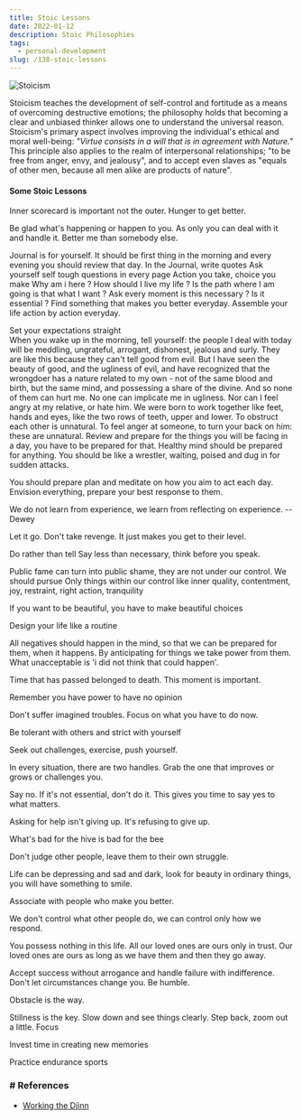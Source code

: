 ```yaml
---
title: Stoic Lessons
date: 2022-01-12
description: Stoic Philosophies
tags:
  - personal-development
slug: /138-stoic-lessons
---
```


![Stoicism](assets/138-stoicism.png)

Stoicism teaches the development of self-control and fortitude as a means of overcoming destructive emotions; the philosophy holds that becoming a clear and unbiased thinker allows one to understand the universal reason. Stoicism's primary aspect involves improving the individual's ethical and moral well-being: *"Virtue consists in a will that is in agreement with Nature."* This principle also applies to the realm of interpersonal relationships; "to be free from anger, envy, and jealousy", and to accept even slaves as "equals of other men, because all men alike are products of nature".

#### Some Stoic Lessons

Inner scorecard is important not the outer. Hunger to get better. 

Be glad what's happening or happen to you. As only you can deal with it and handle it. Better me than somebody else. 

Journal is for yourself. It should be first thing in the morning and every evening you should review that  day. In the Journal, write quotes
Ask yourself self tough questions in every page
Action you take, choice you make
Why am i here ? How should I live my life ? Is the path where I am going is that what I want ? 
Ask every moment is this necessary ? Is it essential ? 
Find something that makes you better everyday. Assemble your life action by action everyday. 

Set your expectations straight     
  When you wake up in the morning, tell yourself: the people I deal with today will be meddling, ungrateful, arrogant, dishonest, jealous and surly. They are like this because they can't tell good from evil. But I have seen the beauty of good, and the ugliness of evil, and have recognized that the wrongdoer has a nature related to my own - not of the same blood and birth, but the same mind, and possessing a share of the divine. And so none of them can hurt me. No one can implicate me in ugliness. Nor can I feel angry at my relative, or hate him. We were born to work together like feet, hands and eyes, like the two rows of teeth, upper and lower. To obstruct each other is unnatural. To feel anger at someone, to turn your back on him: these are unnatural.
Review and prepare for the things you will be facing in a day, you have to be prepared for that. Healthy mind should be prepared for anything. You should be like a wrestler, waiting, poised and dug in for sudden attacks.  

You should prepare plan and meditate on how you aim to act each day. Envision everything, prepare your best response to them. 

We do not learn from experience, we learn from reflecting on experience. -- Dewey

Let it go. Don't take revenge. It just makes you get to their level. 

Do rather than tell
Say less than necessary, think before you speak. 

Public fame can turn into public shame, they are not under our control. We   should pursue Only things within our control like inner quality, contentment, joy, restraint, right action, tranquility

If you want to be beautiful, you have to make beautiful choices

Design your life like a routine

All negatives should happen in the mind, so that we can be prepared for them, when it happens. By anticipating for things we take power from them. What unacceptable is 'i did not think that could happen'. 

Time that has passed belonged to death. This moment is important. 

Remember you have power to have no opinion

Don't suffer imagined troubles. Focus on what you have to do now. 

Be tolerant with others and strict with yourself

Seek out challenges, exercise, push yourself. 

In every situation, there are two handles. Grab the one that improves or grows or challenges you. 

Say no. If it's not essential, don't do it. This gives you time to say yes to what matters.  

Asking for help isn't giving up. It's refusing to give up. 

What's bad for the hive is bad for the bee

Don't judge other people, leave them to their own struggle. 

Life can be depressing and sad and dark, look for beauty in ordinary things, you will have something to smile. 

Associate with people who make you better. 

We don't control what other people do, we can control only how we respond. 

You possess nothing in this life. All our loved ones are ours only in trust.  Our loved ones are ours as long as we have them and then they go away. 

Accept success without arrogance and handle failure with indifference. Don't let circumstances change you. Be humble. 

Obstacle is the way. 

Stillness is the key. Slow down and see things clearly. Step back, zoom out a little. Focus

Invest time in creating new memories

Practice endurance sports



### # References
* [Working the Djinn](42-working-the-djinn)